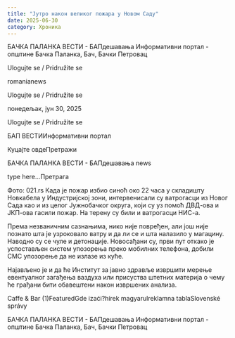 ```yaml
---
title: "Јутро након великог пожара у Новом Саду"
date: 2025-06-30
category: Хроника
---
```


БАЧКА ПАЛАНКА ВЕСТИ - БАПдешавања Информативни портал - општине Бачка Паланка, Бач, Бачки Петровац

Ulogujte se / Pridružite se

romanianews

Ulogujte se / Pridružite se

понедељак, јун 30, 2025

Ulogujte se / Pridružite se

БАП ВЕСТИИнформативни портал

Куцајте овдеПретражи

БАЧКА ПАЛАНКА ВЕСТИ - БАПдешавања news

type here...Претрага

Фото: 021.rs
            Када је пожар избио синоћ око 22 часа у складишту Новкабела у Индустријској зони, интервенисали су ватрогасци из Новог Сада као и из целог Јужнобачког округа, који су уз помоћ ДВД-ова и ЈКП-ова гасили пожар. На терену су били и ватрогасци НИС-а.

Према незваничним сазнањима, нико није повређен, али још није познато шта је узроковало ватру и да ли се и шта налазило у магацину.
Наводно су се чуле и детонације.
Новосађани су, први пут откако је успостављен систем упозорења преко мобилних телефона, добили СМС упозорење да не излазе из куће.


Најављено је и да ће Институт за јавно здравље извршити мерење евентуалног загађења ваздуха или присуства штетних материја о чему ће грађани бити обавештени након извршених анализа.

Caffe & Bar (1)FeaturedGde izaći?hírek magyarulreklamna tablaSlovenské správy

БАЧКА ПАЛАНКА ВЕСТИ - БАПдешавања Информативни портал - општине Бачка Паланка, Бач, Бачки Петровац
